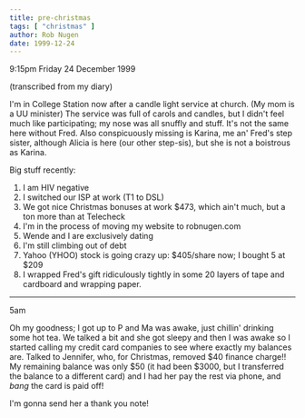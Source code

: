 ```yaml
---
title: pre-christmas
tags: [ "christmas" ]
author: Rob Nugen
date: 1999-12-24
---
```


<p class=date>9:15pm Friday 24 December 1999</p>
<p class=note>(transcribed from my diary)</p>

I'm in College Station now after a candle light service at church.  (My
mom is a UU minister)  The service was full of carols and candles, but I
didn't feel much like participating; my nose was all snuffly and stuff. 
It's not the same here without Fred.  Also conspicuously missing is
Karina, me an' Fred's step sister, although Alicia is here (our other
step-sis), but she is not a boistrous as Karina.

Big stuff recently:

1) I am HIV negative
2) I switched our ISP at work (T1 to DSL)
3) We got nice Christmas bonuses at work $473, which ain't much, 
   but a ton more than at Telecheck
4) I'm in the process of moving my website to robnugen.com
5) Wende and I are exclusively dating
6) I'm still climbing out of debt
7) Yahoo (YHOO) stock is going crazy up: $405/share now; 
   I bought 5 at $209
8) I wrapped Fred's gift ridiculously tightly in some 20 layers 
   of tape and cardboard and wrapping paper.


-----------

<p class=date>5am</p>

Oh my goodness; I got up to P and Ma was awake, just chillin' drinking
some hot tea.  We talked a bit and she got sleepy and then I was awake
so I started calling my credit card companies to see where exactly my
balances are.  Talked to Jennifer, who, for Christmas, removed $40
finance charge!!  My remaining balance was only $50 (it had been $3000,
but I transferred the balance to a different card) and I had her pay the
rest via phone, and <em>bang</em> the card is paid off!

I'm gonna send her a thank you note!

